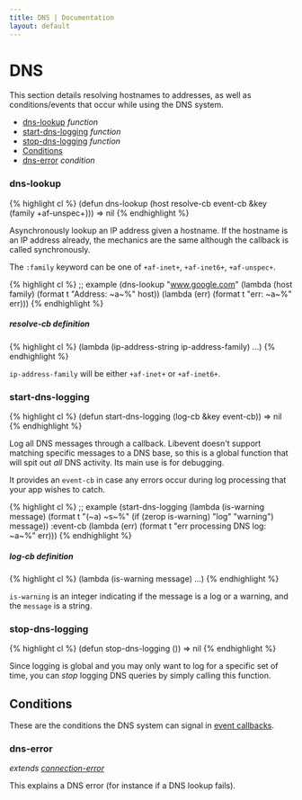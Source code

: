 ```yaml
---
title: DNS | Documentation
layout: default
---
```


DNS
===
This section details resolving hostnames to addresses, as well as
conditions/events that occur while using the DNS system.

- [dns-lookup](#dns-lookup) _function_
- [start-dns-logging](#start-dns-logging) _function_
- [stop-dns-logging](#stop-dns-logging) _function_
- [Conditions](#conditions)
- [dns-error](#dns-error) _condition_

<a id="dns-lookup"></a>
### dns-lookup
{% highlight cl %}
(defun dns-lookup (host resolve-cb event-cb &key (family +af-unspec+)))
  => nil
{% endhighlight %}

Asynchronously lookup an IP address given a hostname. If the hostname is an IP
address already, the mechanics are the same although the callback is called
synchronously.

The `:family` keyword can be one of `+af-inet+`, `+af-inet6+`, `+af-unspec+`.

{% highlight cl %}
;; example
(dns-lookup "www.google.com"
            (lambda (host family)
              (format t "Address: ~a~%" host))
            (lambda (err) (format t "err: ~a~%" err)))
{% endhighlight %}

<a id="dns-lookup-resolve-cb"></a>
##### resolve-cb definition

{% highlight cl %}
(lambda (ip-address-string ip-address-family) ...)
{% endhighlight %}

`ip-address-family` will be either `+af-inet+` or `+af-inet6+`.

<a id="start-dns-logging"></a>
### start-dns-logging
{% highlight cl %}
(defun start-dns-logging (log-cb &key event-cb))
  => nil
{% endhighlight %}

Log all DNS messages through a callback. Libevent doesn't support matching
specific messages to a DNS base, so this is a global function that will spit out
*all* DNS activity. Its main use is for debugging.

It provides an `event-cb` in case any errors occur during log processing that
your app wishes to catch.

{% highlight cl %}
;; example
(start-dns-logging
  (lambda (is-warning message)
    (format t "(~a) ~s~%" (if (zerop is-warning)
                              "log"
                              "warning")
                          message))
  :event-cb (lambda (err) (format t "err processing DNS log: ~a~%" err)))
{% endhighlight %}

<a id="start-dns-logging-log-cb"></a>
##### log-cb definition
{% highlight cl %}
(lambda (is-warning message) ...)
{% endhighlight %}

`is-warning` is an integer indicating if the message is a log or a warning, and
the `message` is a string.

<a id="stop-dns-logging"></a>
### stop-dns-logging
{% highlight cl %}
(defun stop-dns-logging ())
  => nil
{% endhighlight %}

Since logging is global and you may only want to log for a specific set of time,
you can *stop* logging DNS queries by simply calling this function.

<a id="conditions"></a>
Conditions
----------
These are the conditions the DNS system can signal in [event callbacks](/cl-async/event-handling).

<a id="dns-error"></a>
### dns-error
_extends [connection-error](/cl-async/base#connection-error)_

This explains a DNS error (for instance if a DNS lookup fails).

